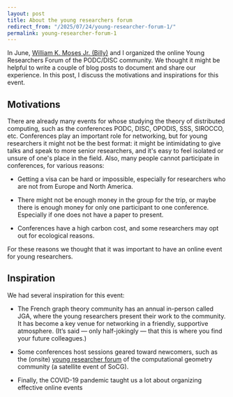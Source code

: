 ```yaml
---
layout: post
title: About the young researchers forum 
redirect_from: "/2025/07/24/young-researcher-forum-1/"
permalink: young-researcher-forum-1
---
```


In June, [William K. Moses Jr. (Billy)](https://sites.google.com/view/wkmjr/home)
and I organized the online Young Researchers Forum of the PODC/DISC community.
We thought it might be helpful to write a couple of blog posts to document 
and share our experience. In this post, I discuss the motivations and 
inspirations for this event. 

## Motivations

There are already many events for whose studying the theory of distributed 
computing, such as the conferences PODC, DISC, OPODIS, SSS, SIROCCO, etc. 
Conferences play an important role for networking, but for young researchers
it might not be the best format: it might be intimidating to give talks and 
speak to more senior researchers, and it's easy to feel isolated or unsure 
of one's place in the field. 
Also, many people cannot participate in conferences, for various reasons:

* Getting a visa can be hard or impossible, especially for researchers
who are not from Europe and North America. 

* There might not be enough money in the group for the trip, or maybe 
there is enough money for only one participant to one conference. Especially
if one does not have a paper to present. 

* Conferences have a high carbon cost, and some researchers may opt out for 
ecological reasons. 

For these reasons we thought that it was important to have an online event for 
young researchers. 

## Inspiration 

We had several inspiration for this event:

* The French graph theory community has an annual in-person 
called JGA, where the young researchers present their work to the community. 
It has become a key venue for networking in a friendly, supportive atmosphere. 
(It’s said — only half-jokingly — that this is where you find your future 
colleagues.) 

* Some conferences host sessions geared toward newcomers, such as the (onsite) [young 
researcher forum](https://socg25.github.io/yrf.html) of the computational 
geometry community (a satellite event of SoCG).

* Finally, the COVID-19 pandemic taught us a lot about organizing effective 
online events
 




